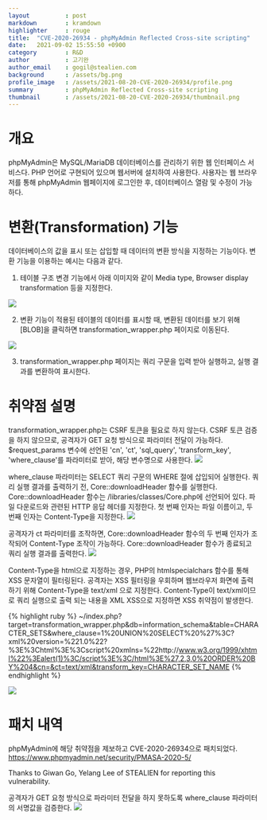 ```yaml
---
layout          : post
markdown        : kramdown
highlighter     : rouge
title:  "CVE-2020-26934 - phpMyAdmin Reflected Cross-site scripting"
date:   2021-09-02 15:55:50 +0900
category        : R&D
author          : 고기완
author_email    : gogil@stealien.com
background      : /assets/bg.png
profile_image   : /assets/2021-08-20-CVE-2020-26934/profile.png
summary         : phpMyAdmin Reflected Cross-site scripting
thumbnail       : /assets/2021-08-20-CVE-2020-26934/thumbnail.png
---
```

# 개요
phpMyAdmin은 MySQL/MariaDB 데이터베이스를 관리하기 위한 웹 인터페이스 서비스다. PHP 언어로 구현되어 있으며 웹서버에 설치하여 사용한다. 사용자는 웹 브라우저를 통해 phpMyAdmin 웹페이지에 로그인한 후, 데이터베이스 열람 및 수정이 가능하다.

# 변환(Transformation) 기능
데이터베이스의 값을 표시 또는 삽입할 때 데이터의 변환 방식을 지정하는 기능이다.
변환 기능을 이용하는 예시는 다음과 같다.
1. 테이블 구조 변경 기능에서 아래 이미지와 같이 Media type, Browser display transformation 등을 지정한다. 
<img src="{{site.baseurl}}/assets/2021-08-20-CVE-2020-26934/cve202026934_1.png" style="max-width:800px; height:auto;" />

2. 변환 기능이 적용된 테이블의 데이터를 표시할 때, 변환된 데이터를 보기 위해 [BLOB]을 클릭하면 transformation_wrapper.php 페이지로 이동된다.
<img src="{{site.baseurl}}/assets/2021-08-20-CVE-2020-26934/cve202026934_2.png" style="max-width:800px; height:auto;" />

3. transformation_wrapper.php 페이지는 쿼리 구문을 입력 받아 실행하고, 실행 결과를 변환하여 표시한다.


# 취약점 설명
transformation_wrapper.php는 CSRF 토큰을 필요로 하지 않는다. CSRF 토큰 검증을 하지 않으므로, 공격자가 GET 요청 방식으로 파라미터 전달이 가능하다. 
$request_params 변수에 선언된 'cn', 'ct', 'sql_query', 'transform_key', 'where_clause'를 파라미터로 받아, 해당 변수명으로 사용한다.
<img src="{{site.baseurl}}/assets/2021-08-20-CVE-2020-26934/cve202026934_3.png" style="max-width:800px; height:auto;" />

where_clause 파라미터는 SELECT 쿼리 구문의 WHERE 절에 삽입되어 실행한다. 
쿼리 실행 결과를 출력하기 전, Core::downloadHeader 함수를 실행한다. Core::downloadHeader 함수는 /libraries/classes/Core.php에 선언되어 있다. 
파일 다운로드와 관련된 HTTP 응답 헤더를 지정한다. 첫 번째 인자는 파일 이름이고, 두 번째 인자는 Content-Type을 지정한다. 
<img src="{{site.baseurl}}/assets/2021-08-20-CVE-2020-26934/cve202026934_4.png" style="max-width:800px; height:auto;" />

공격자가 ct 파라미터를 조작하면, Core::downloadHeader 함수의 두 번째 인자가 조작되어 Content-Type 조작이 가능하다.
Core::downloadHeader 함수가 종료되고 쿼리 실행 결과를 출력한다.
<img src="{{site.baseurl}}/assets/2021-08-20-CVE-2020-26934/cve202026934_5.png" style="max-width:800px; height:auto;" />

Content-Type을 html으로 지정하는 경우, PHP의 htmlspecialchars 함수를 통해 XSS 문자열이 필터링된다. 공격자는 XSS 필터링을 우회하며 웹브라우저 화면에 출력하기 위해 Content-Type을 text/xml 으로 지정한다.
Content-Type이 text/xml이므로 쿼리 실행으로 출력 되는 내용을 XML XSS으로 지정하면 XSS 취약점이 발생한다.

{% highlight ruby %}
~/index.php?target=transformation_wrapper.php&db=information_schema&table=CHARACTER_SETS&where_clause=1%20UNION%20SELECT%20%27%3C?xml%20version=%221.0%22?%3E%3Chtml%3E%3Cscript%20xmlns=%22http://www.w3.org/1999/xhtml%22%3Ealert(1)%3C/script%3E%3C/html%3E%27,2,3,0%20ORDER%20BY%204&cn=&ct=text/xml&transform_key=CHARACTER_SET_NAME
{% endhighlight %}

<img src="{{site.baseurl}}/assets/2021-08-20-CVE-2020-26934/cve202026934_6.png" style="max-width:800px; height:auto;" />

# 패치 내역
phpMyAdmin에 해당 취약점을 제보하고 CVE-2020-26934으로 패치되었다.
https://www.phpmyadmin.net/security/PMASA-2020-5/ 

Thanks to Giwan Go, Yelang Lee of STEALIEN for reporting this vulnerability.

공격자가 GET 요청 방식으로 파라미터 전달을 하지 못하도록 where_clause 파라미터의 서명값을 검증한다. 
<img src="{{site.baseurl}}/assets/2021-08-20-CVE-2020-26934/cve202026934_7.png" style="max-width:800px; height:auto;" />
